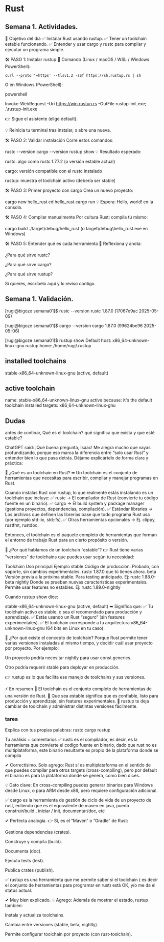 # Rust
## Semana 1. Actividades.

🎯 Objetivo del día
✅ Instalar Rust usando rustup.
✅ Tener un toolchain estable funcionando.
✅ Entender y usar cargo y rustc para compilar y ejecutar un programa simple.

🛠 PASO 1: Instalar rustup
📌 Comando (Linux / macOS / WSL / Windows PowerShell):
 
    curl --proto '=https' --tlsv1.2 -sSf https://sh.rustup.rs | sh

O en Windows (PowerShell):

powershell
 
Invoke-WebRequest -Uri https://win.rustup.rs -OutFile rustup-init.exe; .\rustup-init.exe

👉 Sigue el asistente (elige default).

💡 Reinicia tu terminal tras instalar, o abre una nueva.

🛠 PASO 2: Validar instalación
Corre estos comandos:

 
rustc --version
cargo --version
rustup show
💡 Resultado esperado:

rustc: algo como rustc 1.77.2 (o versión estable actual)

cargo: versión compatible con el rustc instalado

rustup: muestra el toolchain activo (debería ser stable)

🛠 PASO 3: Primer proyecto con cargo
Crea un nuevo proyecto:

 
cargo new hello_rust
cd hello_rust
cargo run
💡 Espera: Hello, world! en la consola.

🛠 PASO 4: Compilar manualmente
Por cultura Rust: compila tú mismo:

 
cargo build
./target/debug/hello_rust
(o target\debug\hello_rust.exe en Windows)

🛠 PASO 5: Entender qué es cada herramienta
📝 Reflexiona y anota:

¿Para qué sirve rustc?

¿Para qué sirve cargo?

¿Para qué sirve rustup?

Si quieres, escríbelo aquí y lo reviso contigo.

## Semana 1. Validación.
[rugi@bigoze semana01]$ rustc --version
                    rustc 1.87.0 (17067e9ac 2025-05-09)

[rugi@bigoze semana01]$ cargo --version
    cargo 1.87.0 (99624be96 2025-05-06)


[rugi@bigoze semana01]$ rustup show
Default host: x86_64-unknown-linux-gnu
rustup home:  /home/rugi/.rustup

installed toolchains
--------------------
stable-x86_64-unknown-linux-gnu (active, default)

active toolchain
----------------
name: stable-x86_64-unknown-linux-gnu
active because: it's the default toolchain
installed targets:
  x86_64-unknown-linux-gnu

## Dudas

antes de continar, 
Qué es el toolchain? qué significa que exista y que esté estable?


ChatGPT said:
¡Qué buena pregunta, Isaac! Me alegra mucho que vayas profundizando, porque eso marca la diferencia entre “solo usar Rust” y entender bien lo que pasa detrás.
Déjame explicártelo de forma clara y práctica:

🚀 ¿Qué es un toolchain en Rust?
➡ Un toolchain es el conjunto de herramientas que necesitas para escribir, compilar y manejar programas en Rust.

Cuando instalas Rust con rustup, lo que realmente estás instalando es un toolchain que incluye:
✅ rustc → El compilador de Rust (convierte tu código fuente en un binario).
✅ cargo → El build system y package manager (gestiona proyectos, dependencias, compilación).
✅ Estándar libraries → Los archivos que definen las librerías base que todo programa Rust usa (por ejemplo std::io, std::fs).
✅ Otras herramientas opcionales → Ej. clippy, rustfmt, rustdoc.

Entonces, el toolchain es el paquete completo de herramientas que forman el entorno de trabajo Rust para un cierto propósito o versión.

🔑 ¿Por qué hablamos de un toolchain “estable”?
👉 Rust tiene varias “versiones” de toolchains que puedes usar según tu necesidad:

Toolchain	Uso principal	Ejemplo
stable	Código de producción. Probado, con soporte, sin cambios experimentales.	rustc 1.87.0 que tú tienes ahora.
beta	Versión previa a la próxima stable. Para testing anticipado.	Ej: rustc 1.88.0-beta
nightly	Donde se prueban nuevas características experimentales. Permite usar features no estables.	Ej: rustc 1.89.0-nightly

Cuando rustup show dice:

 
stable-x86_64-unknown-linux-gnu (active, default)
➡ Significa que:
✅ Tu toolchain activo es stable, o sea el recomendado para producción y aprendizaje.
✅ Estás usando un Rust “seguro” (sin features experimentales).
✅ El toolchain corresponde a tu arquitectura x86_64-unknown-linux-gnu (64 bits en Linux en tu caso).

📝 ¿Por qué existe el concepto de toolchain?
Porque Rust permite tener varias versiones instaladas al mismo tiempo, y decidir cuál usar proyecto por proyecto.
Por ejemplo:

Un proyecto podría necesitar nightly para usar const generics.

Otro podría requerir stable para deployar en producción.

👉 rustup es lo que facilita ese manejo de toolchains y sus versiones.

⚡ En resumen
🔹 El toolchain es el conjunto completo de herramientas de una versión de Rust.
🔹 Que sea estable significa que es confiable, listo para producción y aprendizaje, sin features experimentales.
🔹 rustup te deja cambiar de toolchain y administrar distintas versiones fácilmente.

### tarea

Explica con tus propias palabras:
rustc
cargo
rustup

 Tu análisis + comentarios
✅ rustc
es el compilador, es decir, es la herramienta que convierte el codigo fuente en binario, dado que rust no es multiplataforma, este binario resultante es propio de la plataforma donde se compila

✔ Correctísimo.
Solo agrego: Rust sí es multiplataforma en el sentido de que puedes compilar para otros targets (cross-compiling), pero por default el binario es para la plataforma donde se genera, como bien dices.

💡 Dato clave: En cross-compiling puedes generar binarios para Windows desde Linux, o para ARM desde x86, pero requiere configuración adicional.

✅ cargo
es la herramienta de gestión de ciclo de vida de un proyecto de rust, entiendo que es el equivalente de maven en java, puedo construir/build , iniciar / init, documentar/doc, etc

✔ Perfecta analogía.
👉 Sí, es el “Maven” o “Gradle” de Rust:

Gestiona dependencias (crates).

Construye y compila (build).

Documenta (doc).

Ejecuta tests (test).

Publica crates (publish).

✅ rustup
es una herramienta que me permite saber si el toolchain ( es decir el conjunto de herramientas para programar en rust) està OK, y/o me da el status actual.

✔ Muy bien explicado.
💡 Agrego:
Además de mostrar el estado, rustup también:

Instala y actualiza toolchains.

Cambia entre versiones (stable, beta, nightly).

Permite configurar toolchain por proyecto (con rust-toolchain).
